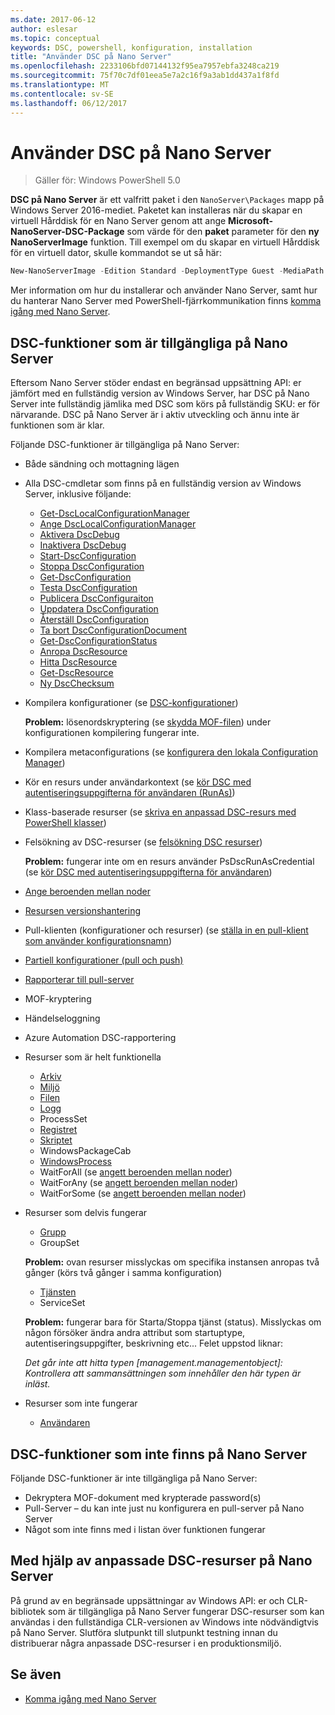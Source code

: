 ```yaml
---
ms.date: 2017-06-12
author: eslesar
ms.topic: conceptual
keywords: DSC, powershell, konfiguration, installation
title: "Använder DSC på Nano Server"
ms.openlocfilehash: 2233106bfd07144132f95ea7957ebfa3248ca219
ms.sourcegitcommit: 75f70c7df01eea5e7a2c16f9a3ab1dd437a1f8fd
ms.translationtype: MT
ms.contentlocale: sv-SE
ms.lasthandoff: 06/12/2017
---
```

# <a name="using-dsc-on-nano-server"></a>Använder DSC på Nano Server

> Gäller för: Windows PowerShell 5.0

**DSC på Nano Server** är ett valfritt paket i den `NanoServer\Packages` mapp på Windows Server 2016-mediet. Paketet kan installeras när du skapar en virtuell Hårddisk för en Nano Server genom att ange **Microsoft-NanoServer-DSC-Package** som värde för den **paket** parameter för den **ny NanoServerImage**  funktion. Till exempel om du skapar en virtuell Hårddisk för en virtuell dator, skulle kommandot se ut så här:

```powershell
New-NanoServerImage -Edition Standard -DeploymentType Guest -MediaPath f:\ -BasePath .\Base -TargetPath .\Nano1\Nano.vhd -ComputerName Nano1 -Packages Microsoft-NanoServer-DSC-Package
```

Mer information om hur du installerar och använder Nano Server, samt hur du hanterar Nano Server med PowerShell-fjärrkommunikation finns [komma igång med Nano Server](https://technet.microsoft.com/en-us/library/mt126167.aspx).


## <a name="dsc-features-available-on-nano-server"></a>DSC-funktioner som är tillgängliga på Nano Server

 Eftersom Nano Server stöder endast en begränsad uppsättning API: er jämfört med en fullständig version av Windows Server, har DSC på Nano Server inte fullständig jämlika med DSC som körs på fullständig SKU: er för närvarande. DSC på Nano Server är i aktiv utveckling och ännu inte är funktionen som är klar.
 
 Följande DSC-funktioner är tillgängliga på Nano Server: 


* Både sändning och mottagning lägen

* Alla DSC-cmdletar som finns på en fullständig version av Windows Server, inklusive följande: 
  * [Get-DscLocalConfigurationManager](https://technet.microsoft.com/en-us/library/dn407378.aspx)
  * [Ange DscLocalConfigurationManager](https://technet.microsoft.com/en-us/library/dn521621.aspx)   
  * [Aktivera DscDebug](https://technet.microsoft.com/en-us/library/mt517870.aspx)
  * [Inaktivera DscDebug](https://technet.microsoft.com/en-us/library/mt517872.aspx)       
  * [Start-DscConfiguration](https://technet.microsoft.com/en-us/library/dn521623.aspx)
  * [Stoppa DscConfiguration](https://technet.microsoft.com/en-us/library/mt143542.aspx)
  * [Get-DscConfiguration](https://technet.microsoft.com/en-us/library/dn407379.aspx)
  * [Testa DscConfiguration](https://technet.microsoft.com/en-us/library/dn407382.aspx)      
  * [Publicera DscConfiguraiton](https://technet.microsoft.com/en-us/library/mt517875.aspx) 
  * [Uppdatera DscConfiguration](https://technet.microsoft.com/en-us/library/mt143541.aspx)
  * [Återställ DscConfiguration](https://technet.microsoft.com/en-us/library/dn407383.aspx)
  * [Ta bort DscConfigurationDocument](https://technet.microsoft.com/en-us/library/mt143544.aspx)
  * [Get-DscConfigurationStatus](https://technet.microsoft.com/en-us/library/mt517868.aspx)
  * [Anropa DscResource](https://technet.microsoft.com/en-us/library/mt517869.aspx)
  * [Hitta DscResource](https://technet.microsoft.com/en-us/library/mt517874.aspx)
  * [Get-DscResource](https://technet.microsoft.com/en-us/library/dn521625.aspx)
  * [Ny DscChecksum](https://technet.microsoft.com/en-us/library/dn521622.aspx)    

* Kompilera konfigurationer (se [DSC-konfigurationer](configurations.md))

  **Problem:** lösenordskryptering (se [skydda MOF-filen](securemof.md)) under konfigurationen kompilering fungerar inte.

* Kompilera metaconfigurations (se [konfigurera den lokala Configuration Manager](metaConfig.md))

* Kör en resurs under användarkontext (se [kör DSC med autentiseringsuppgifterna för användaren (RunAs)](runAsUser.md))

* Klass-baserade resurser (se [skriva en anpassad DSC-resurs med PowerShell klasser](authoringResourceClass.md))

* Felsökning av DSC-resurser (se [felsökning DSC resurser](debugresource.md))
  
  **Problem:** fungerar inte om en resurs använder PsDscRunAsCredential (se [kör DSC med autentiseringsuppgifterna för användaren](runAsUser.md))

* [Ange beroenden mellan noder](crossNodeDependencies.md) 

* [Resursen versionshantering](sxsResource.md)

* Pull-klienten (konfigurationer och resurser) (se [ställa in en pull-klient som använder konfigurationsnamn](pullClientConfigNames.md))

* [Partiell konfigurationer (pull och push)](partialConfigs.md)

* [Rapporterar till pull-server](reportServer.md) 

* MOF-kryptering

* Händelseloggning

* Azure Automation DSC-rapportering

* Resurser som är helt funktionella
  * [Arkiv](archiveResource.md)
  * [Miljö](environmentResource.md)
  * [Filen](fileResource.md)
  * [Logg](logResource.md)
  * ProcessSet
  * [Registret](registryResource.md)
  * [Skriptet](scriptResource.md)
  * WindowsPackageCab
  * [WindowsProcess](windowsProcessResource.md)
  * WaitForAll (se [angett beroenden mellan noder](crossNodeDependencies.md))
  * WaitForAny (se [angett beroenden mellan noder](crossNodeDependencies.md))
  * WaitForSome (se [angett beroenden mellan noder](crossNodeDependencies.md))

* Resurser som delvis fungerar
  * [Grupp](groupResource.md)
  * GroupSet
  
  **Problem:** ovan resurser misslyckas om specifika instansen anropas två gånger (körs två gånger i samma konfiguration)
  
  * [Tjänsten](serviceResource.md)
  * ServiceSet
  
  **Problem:** fungerar bara för Starta/Stoppa tjänst (status). Misslyckas om någon försöker ändra andra attribut som startuptype, autentiseringsuppgifter, beskrivning etc... Felet uppstod liknar:
  
  *Det går inte att hitta typen [management.managementobject]: Kontrollera att sammansättningen som innehåller den här typen är inläst.*
  
* Resurser som inte fungerar
  * [Användaren](userResource.md)
  

## <a name="dsc-features-not-available-on-nano-server"></a>DSC-funktioner som inte finns på Nano Server

Följande DSC-funktioner är inte tillgängliga på Nano Server:

* Dekryptera MOF-dokument med krypterade password(s) 
* Pull-Server – du kan inte just nu konfigurera en pull-server på Nano Server
* Något som inte finns med i listan över funktionen fungerar

## <a name="using-custom-dsc-resources-on-nano-server"></a>Med hjälp av anpassade DSC-resurser på Nano Server
 
På grund av en begränsade uppsättningar av Windows API: er och CLR-bibliotek som är tillgängliga på Nano Server fungerar DSC-resurser som kan användas i den fullständiga CLR-versionen av Windows inte nödvändigtvis på Nano Server. Slutföra slutpunkt till slutpunkt testning innan du distribuerar några anpassade DSC-resurser i en produktionsmiljö.

## <a name="see-also"></a>Se även
- [Komma igång med Nano Server](https://technet.microsoft.com/en-us/library/mt126167.aspx)

